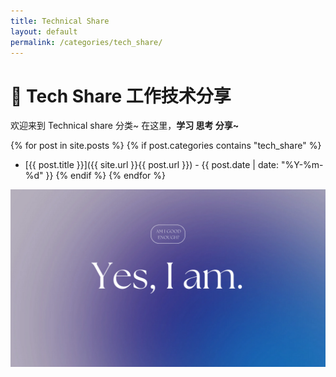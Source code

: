 ```yaml
---
title: Technical Share
layout: default
permalink: /categories/tech_share/
---
```


# 🤖 Tech Share 工作技术分享
欢迎来到 Technical share 分类~ 在这里，**学习 思考 分享~**

{% for post in site.posts %}
  {% if post.categories contains "tech_share" %}
  - [{{ post.title }}]({{ site.url }}{{ post.url }}) - {{ post.date | date: "%Y-%m-%d" }}
  {% endif %}
{% endfor %}

![HelloJune](../assets/images/HelloJune5.png)
